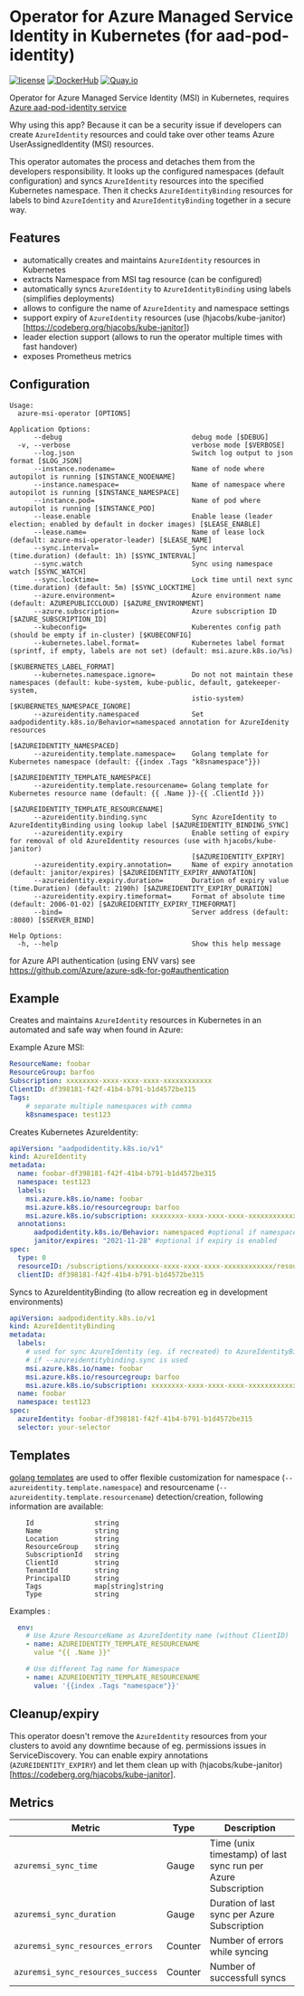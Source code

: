 Operator for Azure Managed Service Identity in Kubernetes (for aad-pod-identity)
================================================================================

[![license](https://img.shields.io/github/license/webdevops/azure-msi-operator.svg)](https://github.com/webdevops/azure-msi-operator/blob/master/LICENSE)
[![DockerHub](https://img.shields.io/badge/DockerHub-webdevops%2Fazure--msi--operator-blue)](https://hub.docker.com/r/webdevops/azure-msi-operator/)
[![Quay.io](https://img.shields.io/badge/Quay.io-webdevops%2Fazure--msi--operator-blue)](https://quay.io/repository/webdevops/azure-msi-operator)

Operator for Azure Managed Service Identity (MSI) in Kubernetes, requires [Azure aad-pod-identity service](https://github.com/Azure/aad-pod-identity)

Why using this app?
Because it can be a security issue if developers can create `AzureIdentity` resources and could take over
other teams Azure UserAssignedIdentity (MSI) resources.

This operator automates the process and detaches them from the developers responsibility.
It looks up the configured namespaces (default configuration) and syncs `AzureIdentity` resources into the specified
Kubernetes namespace. Then it checks `AzureIdentityBinding` resources for labels to
bind `AzureIdentity` and `AzureIdentityBinding` together in a secure way.

Features
--------

- automatically creates and maintains `AzureIdentity` resources in Kubernetes
- extracts Namespace from MSI tag resource (can be configured)
- automatically syncs `AzureIdentity` to `AzureIdentityBinding` using labels (simplifies deployments)
- allows to configure the name of `AzureIdentity` and namespace settings
- support expiry of `AzureIdentity` resources (use (hjacobs/kube-janitor)[https://codeberg.org/hjacobs/kube-janitor])
- leader election support (allows to run the operator multiple times with fast handover)
- exposes Prometheus metrics

Configuration
-------------

```
Usage:
  azure-msi-operator [OPTIONS]

Application Options:
      --debug                                debug mode [$DEBUG]
  -v, --verbose                              verbose mode [$VERBOSE]
      --log.json                             Switch log output to json format [$LOG_JSON]
      --instance.nodename=                   Name of node where autopilot is running [$INSTANCE_NODENAME]
      --instance.namespace=                  Name of namespace where autopilot is running [$INSTANCE_NAMESPACE]
      --instance.pod=                        Name of pod where autopilot is running [$INSTANCE_POD]
      --lease.enable                         Enable lease (leader election; enabled by default in docker images) [$LEASE_ENABLE]
      --lease.name=                          Name of lease lock (default: azure-msi-operator-leader) [$LEASE_NAME]
      --sync.interval=                       Sync interval (time.duration) (default: 1h) [$SYNC_INTERVAL]
      --sync.watch                           Sync using namespace watch [$SYNC_WATCH]
      --sync.locktime=                       Lock time until next sync (time.duration) (default: 5m) [$SYNC_LOCKTIME]
      --azure.environment=                   Azure environment name (default: AZUREPUBLICCLOUD) [$AZURE_ENVIRONMENT]
      --azure.subscription=                  Azure subscription ID [$AZURE_SUBSCRIPTION_ID]
      --kubeconfig=                          Kuberentes config path (should be empty if in-cluster) [$KUBECONFIG]
      --kubernetes.label.format=             Kubernetes label format (sprintf, if empty, labels are not set) (default: msi.azure.k8s.io/%s)
                                             [$KUBERNETES_LABEL_FORMAT]
      --kubernetes.namespace.ignore=         Do not not maintain these namespaces (default: kube-system, kube-public, default, gatekeeper-system,
                                             istio-system) [$KUBERNETES_NAMESPACE_IGNORE]
      --azureidentity.namespaced             Set aadpodidentity.k8s.io/Behavior=namespaced annotation for AzureIdenity resources
                                             [$AZUREIDENTITY_NAMESPACED]
      --azureidentity.template.namespace=    Golang template for Kubernetes namespace (default: {{index .Tags "k8snamespace"}})
                                             [$AZUREIDENTITY_TEMPLATE_NAMESPACE]
      --azureidentity.template.resourcename= Golang template for Kubernetes resource name (default: {{ .Name }}-{{ .ClientId }})
                                             [$AZUREIDENTITY_TEMPLATE_RESOURCENAME]
      --azureidentity.binding.sync           Sync AzureIdentity to AzureIdentityBinding using lookup label [$AZUREIDENTITY_BINDING_SYNC]
      --azureidentity.expiry                 Enable setting of expiry for removal of old AzureIdentity resources (use with hjacobs/kube-janitor)
                                             [$AZUREIDENTITY_EXPIRY]
      --azureidentity.expiry.annotation=     Name of expiry annotation (default: janitor/expires) [$AZUREIDENTITY_EXPIRY_ANNOTATION]
      --azureidentity.expiry.duration=       Duration of expiry value (time.Duration) (default: 2190h) [$AZUREIDENTITY_EXPIRY_DURATION]
      --azureidentity.expiry.timeformat=     Format of absolute time (default: 2006-01-02) [$AZUREIDENTITY_EXPIRY_TIMEFORMAT]
      --bind=                                Server address (default: :8080) [$SERVER_BIND]

Help Options:
  -h, --help                                 Show this help message
```

for Azure API authentication (using ENV vars) see https://github.com/Azure/azure-sdk-for-go#authentication

Example
-------

Creates and maintains `AzureIdentity` resources in Kubernetes in an automated and safe way when found in Azure:

Example Azure MSI:
```yaml
ResourceName: foobar
ResourceGroup: barfoo
Subscription: xxxxxxxx-xxxx-xxxx-xxxx-xxxxxxxxxxxx
ClientID: df398181-f42f-41b4-b791-b1d4572be315
Tags:
    # separate multiple namespaces with comma
    k8snamespace: test123
```

Creates Kubernetes AzureIdentity:
```yaml
apiVersion: "aadpodidentity.k8s.io/v1"
kind: AzureIdentity
metadata:
  name: foobar-df398181-f42f-41b4-b791-b1d4572be315
  namespace: test123
  labels:
    msi.azure.k8s.io/name: foobar
    msi.azure.k8s.io/resourcegroup: barfoo
    msi.azure.k8s.io/subscription: xxxxxxxx-xxxx-xxxx-xxxx-xxxxxxxxxxxx
  annotations:
      aadpodidentity.k8s.io/Behavior: namespaced #optional if namespaced mode is enabled
      janitor/expires: "2021-11-28" #optional if expiry is enabled
spec:
  type: 0
  resourceID: /subscriptions/xxxxxxxx-xxxx-xxxx-xxxx-xxxxxxxxxxxx/resourcegroups/barfoo/providers/Microsoft.ManagedIdentity/userAssignedIdentities/foobar
  clientID: df398181-f42f-41b4-b791-b1d4572be315
```

Syncs to AzureIdentityBinding (to allow recreation eg in development environments)
```yaml
apiVersion: aadpodidentity.k8s.io/v1
kind: AzureIdentityBinding
metadata:
  labels:
    # used for sync AzureIdentity (eg. if recreated) to AzureIdentityBinding
    # if --azureidentitybinding.sync is used
    msi.azure.k8s.io/name: foobar
    msi.azure.k8s.io/resourcegroup: barfoo
    msi.azure.k8s.io/subscription: xxxxxxxx-xxxx-xxxx-xxxx-xxxxxxxxxxxx
  name: foobar
  namespace: test123
spec:
  azureIdentity: foobar-df398181-f42f-41b4-b791-b1d4572be315
  selector: your-selector
```

Templates
---------

[golang templates](https://golang.org/pkg/text/template/) are used to offer flexible customization for
namespace (`--azureidentity.template.namespace`) and resourcename (`--azureidentity.template.resourcename`)
detection/creation, following information are available:
```
    Id               string
    Name             string
    Location         string
    ResourceGroup    string
    SubscriptionId   string
    ClientId         string
    TenantId         string
    PrincipalID      string
    Tags             map[string]string
    Type             string
```

Examples :
```yaml
  env:
    # Use Azure ResourceName as AzureIdentity name (without ClientID)
    - name: AZUREIDENTITY_TEMPLATE_RESOURCENAME
      value "{{ .Name }}"

    # Use different Tag name for Namespace
    - name: AZUREIDENTITY_TEMPLATE_RESOURCENAME
      value: '{{index .Tags "namespace"}}'
```

Cleanup/expiry
--------------

This operator doesn't remove the `AzureIdentity` resources from your clusters to avoid any downtime because of eg. permissions
issues in ServiceDiscovery.
You can enable expiry annotations (`AZUREIDENTITY_EXPIRY`) and let them clean up with (hjacobs/kube-janitor)[https://codeberg.org/hjacobs/kube-janitor].

Metrics
-------

| Metric                                         | Type         | Description                                                                           |
|------------------------------------------------|--------------|---------------------------------------------------------------------------------------|
| `azuremsi_sync_time`                           | Gauge        | Time (unix timestamp) of last sync run per Azure Subscription                         |
| `azuremsi_sync_duration`                       | Gauge        | Duration of last sync per Azure Subscription                                          |
| `azuremsi_sync_resources_errors`               | Counter      | Number of errors while syncing                                                        |
| `azuremsi_sync_resources_success`              | Counter      | Number of successfull syncs                                                           |
